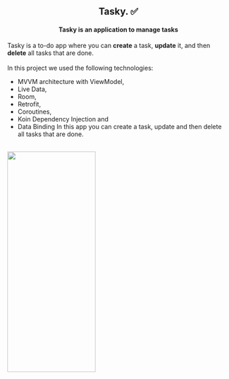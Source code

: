 <h2 align="center">Tasky. ✅</h1>
<h4 align="center">Tasky is an application to manage tasks</h3
<!--

Tasky is a to-do app where you can <b>create</b> a task, <b>update</b> it, and then <b>delete</b> all tasks that are done. <br />
 <br />
  In this project we used the following technologies:
  <br />
  - MVVM architecture with ViewModel,
  - Live Data, 
  - Room, 
  - Retrofit, 
  - Coroutines, 
  - Koin Dependency Injection and 
  - Data Binding In this app you can create a task, update and then delete all tasks that are done.
  <br/>


<img src="https://user-images.githubusercontent.com/122300740/218273032-819d2637-11ce-4c5e-85da-b6221850db6c.jpg" width="200" height="500" />
